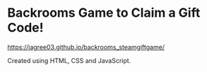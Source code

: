 # Backrooms Game to Claim a Gift Code!

https://jagree03.github.io/backrooms_steamgiftgame/

Created using HTML, CSS and JavaScript.

